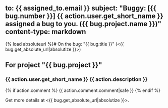 to: {{ assigned_to.email }}
subject: "Buggy: [{{ bug.number }}] {{ action.user.get_short_name }} assigned a bug to you. ({{ bug.project.name }})"
content-type: markdown
---
{% load absoluteuri %}# On the bug: "{{ bug.title }}" (<{{ bug.get_absolute_url|absolutize }}>)

## For project "{{ bug.project }}"

### {{ action.user.get_short_name }} {{ action.description }}

{% if action.comment %}
{{ action.comment.comment|safe }}
{% endif %}

Get more details at <{{ bug.get_absolute_url|absolutize }}>.
